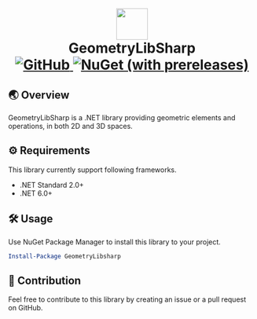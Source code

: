 <h1 align='center'>
  <image src='assets/lib_icon.png' width='64' />
  <br/>
  GeometryLibSharp
  <br/>
  <a href="https://github.com/brandonw3612/GeometryLibSharp/blob/main/LICENSE">
    <img alt="GitHub" src="https://img.shields.io/github/license/brandonw3612/GeometryLibSharp?label=License">
  </a>
  <a href="https://www.nuget.org/packages/Pulse.NET">
    <img alt="NuGet (with prereleases)" src="https://img.shields.io/nuget/vpre/GeometryLibSharp?logo=nuget&label=NuGet%20Package&labelColor=004880">
  </a>
</h1>

## 🌏 Overview

GeometryLibSharp is a .NET library providing geometric elements and operations, in both 2D and 3D spaces.

## ⚙️ Requirements

This library currently support following frameworks.

* .NET Standard 2.0+
* .NET 6.0+

## 🛠️ Usage

Use NuGet Package Manager to install this library to your project.

```powershell
Install-Package GeometryLibsharp
```

## 👋 Contribution

Feel free to contribute to this library by creating an issue or a pull request on GitHub.